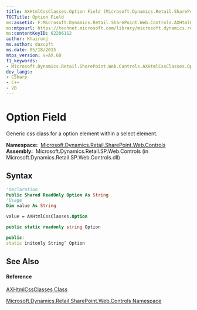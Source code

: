 ```yaml
---
title: AXHtmlCssClasses.Option Field (Microsoft.Dynamics.Retail.SharePoint.Web.Controls)
TOCTitle: Option Field
ms:assetid: F:Microsoft.Dynamics.Retail.SharePoint.Web.Controls.AXHtmlCssClasses.Option
ms:mtpsurl: https://technet.microsoft.com/library/microsoft.dynamics.retail.sharepoint.web.controls.axhtmlcssclasses.option(v=AX.60)
ms:contentKeyID: 62206112
author: Khairunj
ms.author: daxcpft
ms.date: 05/18/2015
mtps_version: v=AX.60
f1_keywords:
- Microsoft.Dynamics.Retail.SharePoint.Web.Controls.AXHtmlCssClasses.Option
dev_langs:
- CSharp
- C++
- VB
---
```


# Option Field

Generic css class for a option element within a select element.

**Namespace:**  [Microsoft.Dynamics.Retail.SharePoint.Web.Controls](microsoft-dynamics-retail-sharepoint-web-controls-namespace.md)  
**Assembly:**  Microsoft.Dynamics.Retail.SP.Web.Controls (in Microsoft.Dynamics.Retail.SP.Web.Controls.dll)

## Syntax

``` vb
'Declaration
Public Shared ReadOnly Option As String
'Usage
Dim value As String

value = AXHtmlCssClasses.Option
```

``` csharp
public static readonly string Option
```

``` c++
public:
static initonly String^ Option
```

## See Also

#### Reference

[AXHtmlCssClasses Class](axhtmlcssclasses-class-microsoft-dynamics-retail-sharepoint-web-controls.md)

[Microsoft.Dynamics.Retail.SharePoint.Web.Controls Namespace](microsoft-dynamics-retail-sharepoint-web-controls-namespace.md)

